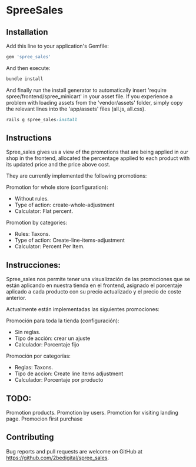 SpreeSales
=============

## Installation

Add this line to your application's Gemfile:

```ruby
gem 'spree_sales'
```

And then execute:

```ruby
bundle install
```


And finally run the install generator to automatically insert 'require spree/frontend/spree_minicart' in your asset file. If you experience a problem with loading assets from the 'vendor/assets' folder, simply copy the relevant lines into the 'app/assets' files (all.js, all.css).

```ruby
rails g spree_sales:install
```

## Instructions

Spree_sales gives us a view of the promotions that are being applied in our shop in the frontend, allocated the percentage applied to each product with its updated price and the price above cost.

They are currently implemented the following promotions:
 
Promotion for whole store (configuration):
- Without rules.
- Type of action: create-whole-adjustment
- Calculator: Flat percent. 

Promotion by categories:
- Rules: Taxons.
- Type of action: Create-line-items-adjustment
- Calculator: Percent Per Item.

## Instrucciones:

Spree_sales nos permite tener una visualización de las promociones que se están aplicando en nuestra tienda en el frontend, asignado el porcentaje aplicado a cada producto con su precio actualizado y el precio de coste anterior. 

Actualmente están implementadas las siguientes promociones:
 
Promoción para toda la tienda (configuración):
- Sin reglas.
- Tipo de acción: crear un ajuste
- Calculador: Porcentaje fijo

Promoción por categorías:
- Reglas: Taxons.
- Tipo de accion: Create line items adjustment
- Calculador: Porcentaje por producto

## TODO:

Promotion products.
Promotion by users.
Promotion for visiting landing page.
Promocion first purchase

## Contributing

Bug reports and pull requests are welcome on GitHub at https://github.com/2bedigital/spree_sales.

